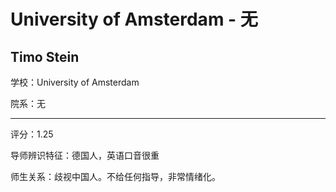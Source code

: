 # University of Amsterdam - 无

## Timo Stein

学校：University of Amsterdam

院系：无

* * *

评分：1.25

导师辨识特征：德国人，英语口音很重

师生关系：歧视中国人。不给任何指导，非常情绪化。